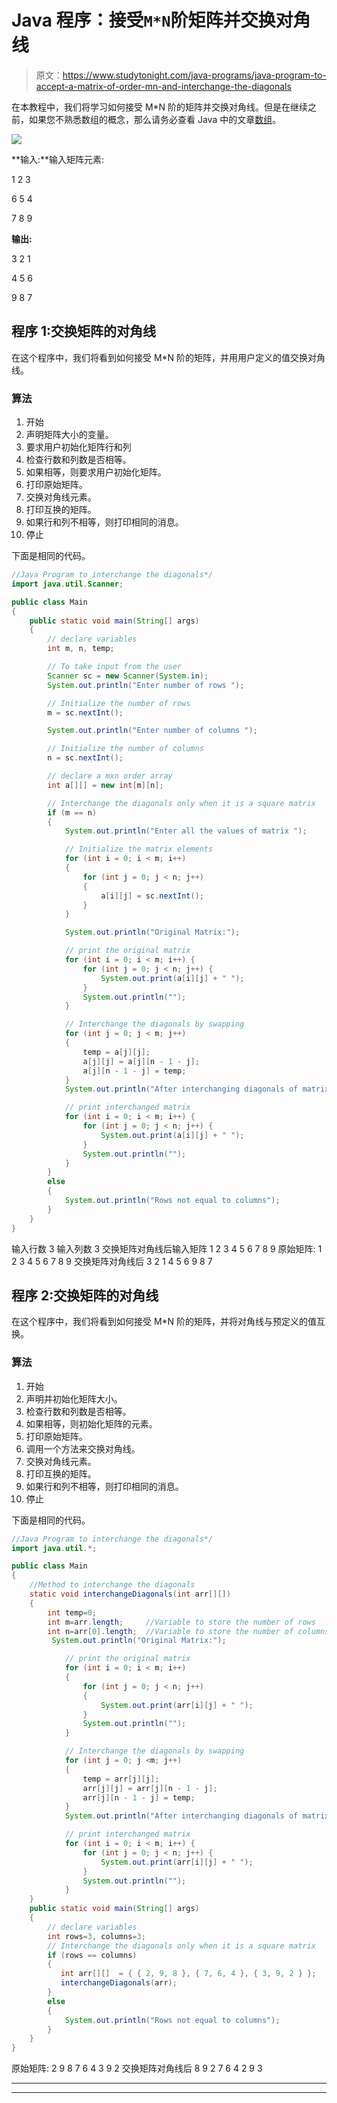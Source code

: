 # Java 程序：接受`M*N`阶矩阵并交换对角线

> 原文：<https://www.studytonight.com/java-programs/java-program-to-accept-a-matrix-of-order-mn-and-interchange-the-diagonals>

在本教程中，我们将学习如何接受 M*N 阶的矩阵并交换对角线。但是在继续之前，如果您不熟悉数组的概念，那么请务必查看 Java 中的文章[数组](https://www.studytonight.com/java/array.php)。

![](img/613b7cdb78dcc71516e9a895ae4bc4dd.png)

**输入:**输入矩阵元素:

1 2 3

6 5 4

7 8 9

**输出:**

3 2 1

4 5 6

9 8 7

## 程序 1:交换矩阵的对角线

在这个程序中，我们将看到如何接受 M*N 阶的矩阵，并用用户定义的值交换对角线。

### 算法

1.  开始
2.  声明矩阵大小的变量。
3.  要求用户初始化矩阵行和列
4.  检查行数和列数是否相等。
5.  如果相等，则要求用户初始化矩阵。
6.  打印原始矩阵。
7.  交换对角线元素。
8.  打印互换的矩阵。
9.  如果行和列不相等，则打印相同的消息。
10.  停止

下面是相同的代码。

```java
//Java Program to interchange the diagonals*/
import java.util.Scanner; 

public class Main 
{ 
    public static void main(String[] args) 
    { 
        // declare variables 
        int m, n, temp; 

        // To take input from the user
        Scanner sc = new Scanner(System.in); 
        System.out.println("Enter number of rows "); 

        // Initialize the number of rows 
        m = sc.nextInt(); 

        System.out.println("Enter number of columns "); 

        // Initialize the number of columns 
        n = sc.nextInt(); 

        // declare a mxn order array 
        int a[][] = new int[m][n]; 

        // Interchange the diagonals only when it is a square matrix
        if (m == n) 
        { 
            System.out.println("Enter all the values of matrix "); 

            // Initialize the matrix elements
            for (int i = 0; i < m; i++) 
            { 
                for (int j = 0; j < n; j++) 
                { 
                    a[i][j] = sc.nextInt(); 
                } 
            } 

            System.out.println("Original Matrix:"); 

            // print the original matrix 
            for (int i = 0; i < m; i++) { 
                for (int j = 0; j < n; j++) { 
                    System.out.print(a[i][j] + " "); 
                } 
                System.out.println(""); 
            } 

            // Interchange the diagonals by swapping 
            for (int j = 0; j < m; j++) 
            { 
                temp = a[j][j]; 
                a[j][j] = a[j][n - 1 - j]; 
                a[j][n - 1 - j] = temp; 
            } 
            System.out.println("After interchanging diagonals of matrix "); 

            // print interchanged matrix 
            for (int i = 0; i < m; i++) { 
                for (int j = 0; j < n; j++) { 
                    System.out.print(a[i][j] + " "); 
                } 
                System.out.println(""); 
            } 
        }       
        else 
        { 
            System.out.println("Rows not equal to columns"); 
        } 
    } 
}
```

输入行数 3
输入列数 3
交换矩阵对角线后输入矩阵 1 2 3 4 5 6 7 8 9
原始矩阵:
1 2 3
4 5 6
7 8 9
交换矩阵对角线后
3 2 1
4 5 6
9 8 7

## 程序 2:交换矩阵的对角线

在这个程序中，我们将看到如何接受 M*N 阶的矩阵，并将对角线与预定义的值互换。

### 算法

1.  开始
2.  声明并初始化矩阵大小。
3.  检查行数和列数是否相等。
4.  如果相等，则初始化矩阵的元素。
5.  打印原始矩阵。
6.  调用一个方法来交换对角线。
7.  交换对角线元素。
8.  打印互换的矩阵。
9.  如果行和列不相等，则打印相同的消息。
10.  停止

下面是相同的代码。

```java
//Java Program to interchange the diagonals*/
import java.util.*; 

public class Main 
{ 
    //Method to interchange the diagonals
    static void interchangeDiagonals(int arr[][])
    {
        int temp=0;   
        int m=arr.length;     //Variable to store the number of rows
        int n=arr[0].length;  //Variable to store the number of columns
         System.out.println("Original Matrix:"); 

            // print the original matrix 
            for (int i = 0; i < m; i++) 
            { 
                for (int j = 0; j < n; j++) 
                { 
                    System.out.print(arr[i][j] + " "); 
                } 
                System.out.println(""); 
            } 

            // Interchange the diagonals by swapping 
            for (int j = 0; j <m; j++) 
            { 
                temp = arr[j][j]; 
                arr[j][j] = arr[j][n - 1 - j]; 
                arr[j][n - 1 - j] = temp; 
            } 
            System.out.println("After interchanging diagonals of matrix "); 

            // print interchanged matrix 
            for (int i = 0; i < m; i++) { 
                for (int j = 0; j < n; j++) { 
                    System.out.print(arr[i][j] + " "); 
                } 
                System.out.println(""); 
            }    
    }
    public static void main(String[] args) 
    { 
        // declare variables 
        int rows=3, columns=3; 
        // Interchange the diagonals only when it is a square matrix
        if (rows == columns) 
        { 
           int arr[][]  = { { 2, 9, 8 }, { 7, 6, 4 }, { 3, 9, 2 } };   //Matrix Declaration
           interchangeDiagonals(arr);
        }
        else 
        { 
            System.out.println("Rows not equal to columns"); 
        } 
    } 
}
```

原始矩阵:
2 9 8
7 6 4
3 9 2
交换矩阵对角线后
8 9 2
7 6 4
2 9 3

* * *

* * *